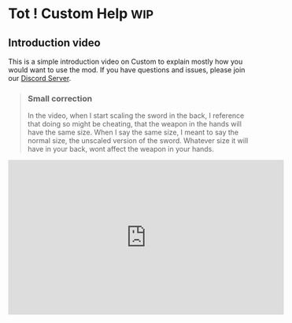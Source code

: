 # Tot ! Custom Help <small>WIP</small>

## Introduction video
This is a simple introduction video on Custom to explain mostly how you would want to use the mod. If you have questions and issues, please join our [Discord Server](https://discord.gg/fTaxD9SNS9).

> ### Small correction
> In the video, when I start scaling the sword in the back, I reference that doing so might be cheating, that the weapon in the hands will have the same size. When I say the same size, I meant to say the normal size, the unscaled version of the sword. Whatever size it will have in your back, wont affect the weapon in your hands.

<iframe width="560" height="315" src="https://www.youtube.com/embed/riVQcPQ-cNY" title="YouTube video player" frameborder="0" allow="accelerometer; autoplay; clipboard-write; encrypted-media; gyroscope; picture-in-picture; web-share" allowfullscreen></iframe>